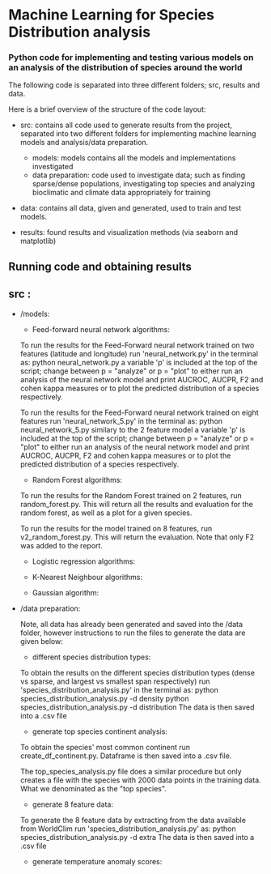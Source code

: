 # Machine Learning for Species Distribution analysis 

### Python code for implementing and testing various models on an analysis of the distribution of species around the world

The following code is separated into three different folders; src, results and data. 

Here is a brief overview of the structure of the code layout:
* src: contains all code used to generate results from the project, separated into two different folders for implementing machine learning models and analysis/data preparation.
    * models: models contains all the models and implementations investigated
    * data preparation: code used to investigate data; such as finding sparse/dense populations, investigating top species and analyzing bioclimatic and climate data appropriately for training

* data: contains all data, given and generated, used to train and test models.
* results: found results and visualization methods (via seaborn and matplotlib)


## Running code and obtaining results

## src :

* /models:

    * Feed-forward neural network algorithms:

    To run the results for the Feed-Forward neural network trained on two features (latitude and longitude) run 
    'neural_network.py' in the terminal as:
    python neural_network.py
    a variable 'p' is included at the top of the script; change between p = "analyze" or p = "plot" to either run an analysis of the neural network model and print AUCROC, AUCPR, F2 and cohen kappa measures or to plot the predicted distribution of a species respectively.

    To run the results for the Feed-Forward neural network trained on eight features run 'neural_network_5.py' in the terminal as:
    python neural_network_5.py 
    similary to the 2 feature model a variable 'p' is included at the top of the script; change between p = "analyze" or p = "plot" to either run an analysis of the neural network model and print AUCROC, AUCPR, F2 and cohen kappa measures or to plot the predicted distribution of a species respectively.

    * Random Forest algorithms:

    To run the results for the Random Forest trained on 2 features, run random_forest.py. This will return all the results and evaluation for the random forest, as well as a plot for a given species.

    To run the results for the model trained on 8 features, run v2_random_forest.py. This will return the evaluation. Note that only F2 was added to the report.

    * Logistic regression algorithms:

    * K-Nearest Neighbour algorithms:

    * Gaussian algorithm:

* /data preparation:

    Note, all data has already been generated and saved into the /data folder, however instructions to run the files to generate the data are given below:

    * different species distribution types:

    To obtain the results on the different species distribution types (dense vs sparse, and largest vs smallest span respectively) run 'species_distribution_analysis.py' in the terminal as:
    python species_distribution_analysis.py -d density
    python species_distribution_analysis.py -d distribution
    The data is then saved into a .csv file

    * generate top species continent analysis:

    To obtain the species' most common continent run create_df_continent.py. Dataframe is then saved into a .csv file.

    The top_species_analysis.py file does a similar procedure but only creates a file with the species with 2000 data points in the training data. What we denominated as the "top species".

    * generate 8 feature data:

    To generate the 8 feature data by extracting from the data available from WorldClim run 'species_distribution_analysis.py' as:
    python species_distribution_analysis.py -d extra
    The data is then saved into a .csv file

    * generate temperature anomaly scores:








